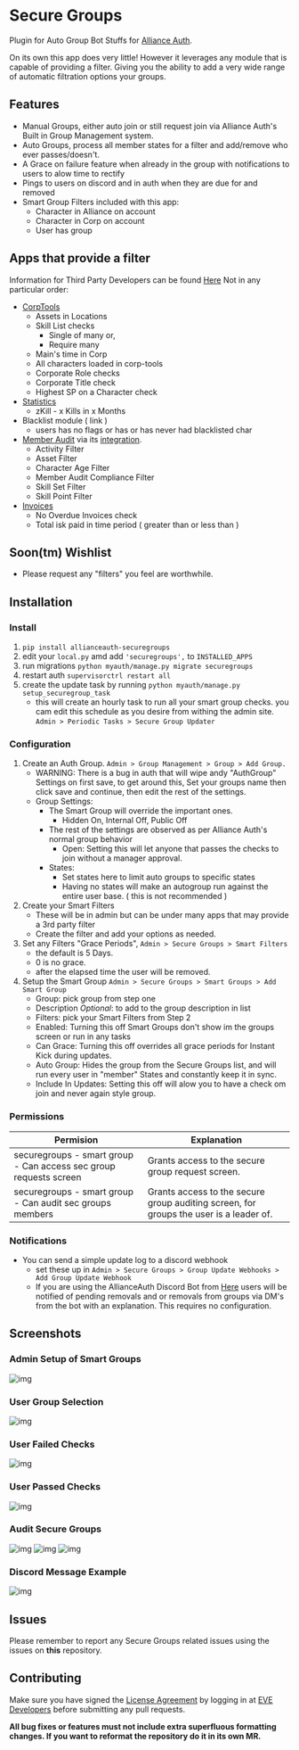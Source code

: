 # Secure Groups

Plugin for Auto Group Bot Stuffs for [Alliance Auth](https://gitlab.com/allianceauth/allianceauth).

On its own this app does very little! However it leverages any module that is capable of providing a filter. Giving you the ability to add a very wide range of automatic filtration options your groups.

## Features

- Manual Groups, either auto join or still request join via Alliance Auth's Built in Group Management system.
- Auto Groups, process all member states for a filter and add/remove who ever passes/doesn't.
- A Grace on failure feature when already in the group with notifications to users to alow time to rectify
- Pings to users on discord and in auth when they are due for and removed
- Smart Group Filters included with this app:
  - Character in Alliance on account
  - Character in Corp on account
  - User has group

## Apps that provide a filter

Information for Third Party Developers can be found [Here](https://github.com/pvyParts/allianceauth-secure-groups/blob/main/THRID_PARTY.md)
Not in any particular order:

- [CorpTools](https://github.com/pvyParts/allianceauth-corp-tools/)
  - Assets in Locations
  - Skill List checks
    - Single of many or,
    - Require many
  - Main's time in Corp
  - All characters loaded in corp-tools
  - Corporate Role checks
  - Corporate Title check
  - Highest SP on a Character check
- [Statistics](https://github.com/pvyParts/allianceauth-analitics)
  - zKill - x Kills in x Months
- Blacklist module ( link )
  - users has no flags or has or has never had blacklisted char
- [Member Audit](https://gitlab.com/ErikKalkoken/aa-memberaudit) via its [integration](https://gitlab.com/eclipse-expeditions/aa-memberaudit-securegroups).
  - Activity Filter
  - Asset Filter
  - Character Age Filter
  - Member Audit Compliance Filter
  - Skill Set Filter
  - Skill Point Filter
- [Invoices](https://github.com/Solar-Helix-Independent-Transport/allianceauth-invoice-manager)
  - No Overdue Invoices check
  - Total isk paid in time period ( greater than or less than )

## Soon(tm) Wishlist

- Please request any "filters" you feel are worthwhile.

## Installation

### Install

1. `pip install allianceauth-securegroups`
2. edit your `local.py` amd add `'securegroups',` to `INSTALLED_APPS`
3. run migrations `python myauth/manage.py migrate securegroups`
4. restart auth `supervisorctrl restart all`
5. create the update task by running `python myauth/manage.py setup_securegroup_task`
   - this will create an hourly task to run all your smart group checks. you cam edit this schedule as you desire from withing the admin site. `Admin > Periodic Tasks > Secure Group Updater`

### Configuration

1. Create an Auth Group. `Admin > Group Management > Group > Add Group.`
   - WARNING: There is a bug in auth that will wipe andy "AuthGroup" Settings on first save, to get around this, Set your groups name then click save and continue, then edit the rest of the settings.
   - Group Settings:
     - The Smart Group will override the important ones.
       - Hidden On, Internal Off, Public Off
     - The rest of the settings are observed as per Alliance Auth's normal group behavior
       - Open: Setting this will let anyone that passes the checks to join without a manager approval.
     - States:
       - Set states here to limit auto groups to specific states
       - Having no states will make an autogroup run against the entire user base. ( this is not recommended )
2. Create your Smart Filters
   - These will be in admin but can be under many apps that may provide a 3rd party filter
   - Create the filter and add your options as needed.
3. Set any Filters "Grace Periods", `Admin > Secure Groups > Smart Filters`
   - the default is 5 Days.
   - 0 is no grace.
   - after the elapsed time the user will be removed.
4. Setup the Smart Group `Admin > Secure Groups > Smart Groups > Add Smart Group`
   - Group: pick group from step one
   - Description _Optional_: to add to the group description in list
   - Filters: pick your Smart Filters from Step 2
   - Enabled: Turning this off Smart Groups don't show im the groups screen or run in any tasks
   - Can Grace: Turning this off overrides all grace periods for Instant Kick during updates.
   - Auto Group: Hides the group from the Secure Groups list, and will run every user in "member" States and constantly keep it in sync.
   - Include In Updates: Setting this off will alow you to have a check om join and never again style group.

### Permissions

| Permision                                                         | Explanation                                                                            |
| ----------------------------------------------------------------- | -------------------------------------------------------------------------------------- |
| securegroups - smart group - Can access sec group requests screen | Grants access to the secure group request screen.                                      |
| securegroups - smart group - Can audit sec groups members         | Grants access to the secure group auditing screen, for groups the user is a leader of. |

### Notifications

- You can send a simple update log to a discord webhook
  - set these up in `Admin > Secure Groups > Group Update Webhooks > Add Group Update Webhook`
  - If you are using the AllianceAuth Discord Bot from [Here](https://github.com/Solar-Helix-Independent-Transport/allianceauth-discordbot) users will be notified of pending removals and or removals from groups via DM's from the bot with an explanation. This requires no configuration.

## Screenshots

### Admin Setup of Smart Groups

![img](https://i.imgur.com/WzaI7bN.png)

### User Group Selection

![img](https://i.imgur.com/i4lMpLe.png)

### User Failed Checks

![img](https://i.imgur.com/vpeF3JP.png)

### User Passed Checks

![img](https://i.imgur.com/BiB6SdN.png)

### Audit Secure Groups

![img](https://i.imgur.com/mS11rwA.png)
![img](https://i.imgur.com/mzg7UcM.png)
![img](https://i.imgur.com/fjYut7x.png)

### Discord Message Example

![img](https://i.imgur.com/fxnacZj.png)

## Issues

Please remember to report any Secure Groups related issues using the issues on **this** repository.

## Contributing

Make sure you have signed the [License Agreement](https://developers.eveonline.com/resource/license-agreement) by logging in at [EVE Developers](https://developers.eveonline.com) before submitting any pull requests.

**All bug fixes or features must not include extra superfluous formatting changes. If you want to reformat the repository do it in its own MR.**
